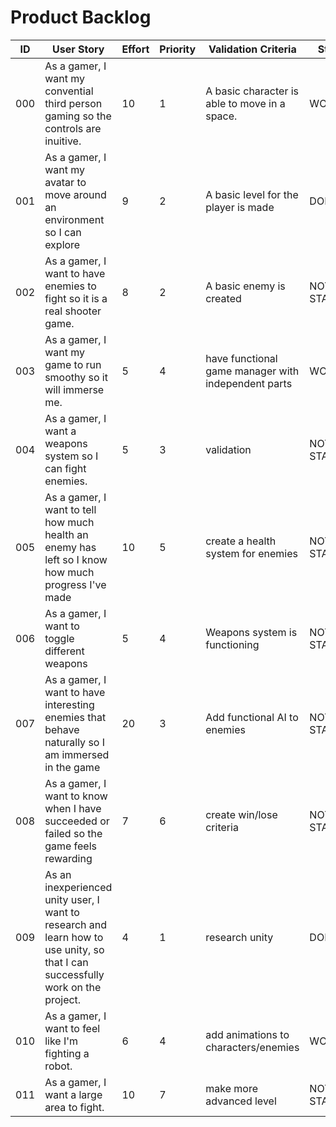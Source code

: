 # Product Backlog

| ID | User Story | Effort | Priority | Validation Criteria | Status |
|----|------------|--------|----------|---------------------|--------|
| 000 | As a gamer, I want my convential third person gaming so the controls are inuitive. | 10 | 1 | A basic character is able to move in a space. | WORKING |
| 001 | As a gamer, I want my avatar to move around an environment so I can explore | 9 | 2 | A basic level for the player is made | DONE |
| 002 | As a gamer, I want to have enemies to fight so it is a real shooter game. | 8 | 2 | A basic enemy is created | NOT STARTED |
| 003 | As a gamer, I want my game to run smoothy so it will immerse me. | 5 | 4 | have functional game manager with independent parts | WORKING |
| 004 | As a gamer, I want a weapons system so I can fight enemies. | 5 | 3 | validation | NOT STARTED |
| 005 | As a gamer, I want to tell how much health an enemy has left so I know how much progress I've made | 10 | 5 | create a health system for enemies | NOT STARTED |
| 006 | As a gamer, I want to toggle different weapons | 5 | 4 | Weapons system is functioning | NOT STARTED |
| 007 | As a gamer, I want to have interesting enemies that behave naturally so I am immersed in the game | 20 | 3 | Add functional AI to enemies | NOT STARTED |
| 008 | As a gamer, I want to know when I have succeeded or failed so the game feels rewarding | 7 | 6 | create win/lose criteria | NOT STARTED|
| 009 | As an inexperienced unity user, I want to research and learn how to use unity, so that I can successfully work on the project.| 4 |  1 | research unity | DONE |
| 010 | As a gamer, I want to feel like I'm fighting a robot. | 6 |  4 | add animations to characters/enemies | WORKING |
| 011 | As a gamer, I want a large area to fight. | 10 |  7 | make more advanced level | NOT STARTED |
